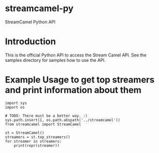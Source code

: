 # streamcamel-py
StreamCamel Python API

# Introduction
This is the official Python API to access the Stream Camel API.
See the samples directory for samples how to use the API.

# Example Usage to get top streamers and print information about them

```
import sys
import os

# TODO: There must be a better way. :)
sys.path.insert(1, os.path.abspath('../streamcamel'))
from streamcamel import StreamCamel

st = StreamCamel()
streamers = st.top_streamers()
for streamer in streamers:
    print(repr(streamer))
```

    
